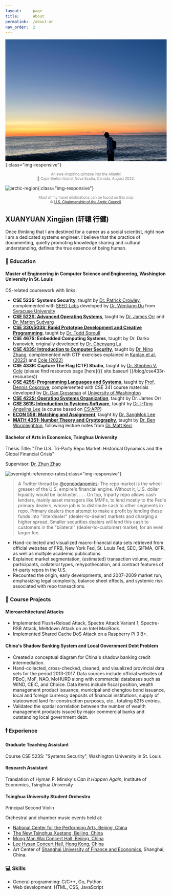 ```yaml
---
layout:     page
title:      About
permalink:  /about-en
nav_order:  2
---
```


![me-at-cbi](/assets/images/about/cbi.jpg){:class="img-responsive"}
<p style="text-align:center;color:gray;font-size:80%;">
An awe-inspiring glimpse into the Atlantic<br>
&#128205; Cape Breton Island, Nova Scotia, Canada, August 2022.
</p>

![arctic-region](https://drive.google.com/uc?id=1idXsgdzOLvlcoqM0kWhZfX14iOIlxUv8){:class="img-responsive"}
<p style="text-align:center;color:gray;font-size:80%;">
Most of my travel destinations can be found on this map<br>
&copy; <a href="https://2009-2017.state.gov/documents/organization/258414.pdf">U.S. Chairmanship of the Arctic Council</a>.
</p>

## XUANYUAN Xingjian (轩辕 行健)

<!-- The unordered list immediately after the h1 will be formatted on a single
line. It is intended to be used for contact details
<x.xingian@wustl.edu> | +1 (314) 583-3004 | St. Louis, MO, USA
-->

<!-- The paragraph after the h1 and ul and before the first h2 is optional. It
is intended to be used for a short summary. -->

Once thinking that I am destined for a career as a social scientist, right now I am a dedicated systems engineer. I believe that the practice of documenting, quietly promoting knowledge sharing and cultural understanding, defines the true essence of being human.

### &#127979; Education

#### Master of Engineering in Computer Science and Engineering, Washington University in St. Louis

CS-related coursework with links:
  - **CSE 523S: Systems Security**, taught by [Dr. Patrick Crowley](https://www.arl.wustl.edu/~pcrowley/), complemented with [SEED Labs](https://seedsecuritylabs.org/) developed by [Dr. Wenliang Du](https://web.ecs.syr.edu/~wedu/) from [Syracuse University](https://www.syracuse.edu/)
  - [**CSE 522S: Advanced Operating Systems**](https://classes.engineering.wustl.edu/cse522/), taught by [Dr. James Orr](https://www.cse.wustl.edu/~james.orr/) and [Dr. Marion Sudvarg](https://www.sudvarg.com/)
  - [**CSE 330/503S: Rapid Prototype Development and Creative Programming**](https://classes.engineering.wustl.edu/cse330), taught by [Dr. Todd Sproull](https://research.engineering.wustl.edu/~todd/)
  - **CSE 467S: Embedded Computing Systems**, taught by Dr. Darko Ivanovich, originally developed by [Dr. Chenyang Lu](https://www.cse.wustl.edu/~lu/)
  - [**CSE 433S: Introduction to Computer Security**](https://cybersecurity.seas.wustl.edu/ning/teaching/F21cse433s/index.html), taught by [Dr. Ning Zhang](https://engineering.wustl.edu/faculty/Ning-Zhang.html), complemented with CTF exercises explained in [Kaplan et al. (2022)](https://dl.acm.org/doi/pdf/10.1145/3502717.3532153) and [Cole (2022)](https://dl.acm.org/doi/pdf/10.1145/3502718.3524806)
  - **CSE 433R: Capture The Flag (CTF) Studio**, taught by [Dr. Stephen V. Cole](https://github.com/cole-wustl) (please find resources page [here]({{ site.baseurl }}/blog/cse433r-resources))
  - [**CSE 425S: Programming Languages and Systems**](https://www.cse.wustl.edu/~dennis.cosgrove/courses/cse425s/fall22/), taught by [Prof. Dennis Cosgrove](https://www.cse.wustl.edu/~dennis.cosgrove/), complemented with CSE 341 course materials developed by [Dr. Dan Grossman](https://homes.cs.washington.edu/~djg/teachingMaterials/spl/) at [University of Washington](https://www.washington.edu/)
  - [**CSE 422S: Operating Systems Organization**](https://classes.engineering.wustl.edu/cse422/), taught by Dr. James Orr
  - [**CSE 361S: Introduction to Systems Software**](https://www.cse.wustl.edu/~angelee/cse361/), taught by [Dr. I-Ting Angelina Lee](https://www.cse.wustl.edu/~angelee/home_page/) (a course based on [CS:APP](https://csapp.cs.cmu.edu/))
  - [**ECON 558: Matching and Assignment**](https://economics.wustl.edu/matching-and-assignment), taught by [Dr. SangMok Lee](https://sangmok81.github.io/website/)
  - [**MATH 4351: Number Theory and Cryptography**](https://sites.google.com/view/benw/teaching/math-4351-spring-22), taught by [Dr. Ben Wormleighton](https://sites.google.com/view/benw/), following lecture notes from [Dr. Matt Kerr](https://www.math.wustl.edu/~matkerr/)

#### Bachelor of Arts in Economics, Tsinghua University

Thesis Title: "The U.S. Tri­-Party Repo Market: Historical Dynamics and the Global Financial Crisis"

Supervisor: [Dr. Zhun Zhao](https://www.tioe.tsinghua.edu.cn/info/1180/1309.htm)

![overnight-reference-rates](https://drive.google.com/uc?id=1ntyFwwLGOcqWAU84jmRSWGYQWRNboK7s){:class="img-responsive"}

> A Twitter thread by [@concodanomics](https://twitter.com/concodanomics): The repo market is the wheel greaser of the U.S. empire's financial engine. Without it, U.S. dollar liquidity would be lackluster. . . . On top, triparty repo allows cash lenders, mainly asset managers like MMFs, to lend mostly to the Fed's primary dealers, whose job is to distribute cash to other segments in repo. Primary dealers then attempt to make a profit by lending these funds into "interdealer" (dealer-to-dealer) markets and charging a higher spread. Smaller securities dealers will lend this cash to customers in the "bilateral" (dealer-to-customer) market, for an even larger fee.

  - Hand-collected and visualized macro-­financial data sets retrieved from official websites of FRB, New York Fed, St. Louis Fed, SEC, SIFMA, OFR, as well as multiple academic publications.
  - Explained market segmentation, (estimated) transaction volume, major participants, collateral types, rehypothecation, and contract features of tri-party repos in the U.S.
  - Recounted the origin, early developments, and 2007-2009 market run, emphasizing legal complexity, balance sheet effects, and systemic risk associated with repo transactions.

### &#128194; Course Projects

#### Microarchitectural Attacks

- Implemented Flush+Reload Attack, Spectre Attack Variant 1, Spectre-RSB Attack, Meltdown Attack on an Intel MacBook.
- Implemented Shared Cache DoS Attack on a Raspberry Pi 3 B+.

#### China's Shadow Banking System and Local Government Debt Problem

- Created a conceptual diagram for China's shadow banking credit intermediation.
- Hand-collected, cross-checked, cleaned, and visualized provincial data sets for the period 2013-2017. Data sources include official websites of PBoC, MoF, NAO, MoHURD along with commercial databases such as WIND, CEIC, and Choice. Data items include fiscal position, wealth management product issuance, municipal and chengtou bond issuance, local and foreign currency deposits of financial institutions, supply of state­owned land for construction purposes, etc., totaling 8215 entries.
- Validated the spatial correlation between the number of wealth management products issued by major commercial banks and outstanding local government debt.

### &#128372; Experience

#### Graduate Teaching Assistant

Course CSE 523S: "Systems Security", Washington University in St. Louis

#### Research Assistant

Translation of Hyman P. Minsky's *Can It Happen Again*, Institute of Economics, Tsinghua University

#### Tsinghua University Student Orchestra

Principal Second Violin

Orchestral and chamber music events held at:
- [National Center for the Performing Arts, Beijing, China](http://en.chncpa.org/)
- [The New Tsinghua Xuetang, Beijing, China](https://www.tsinghua.edu.cn/en/Campus/Student_Life/Arts_Culture.htm)
- [Mong Man Wai Concert Hall, Beijing, China](https://www.tsinghua.edu.cn/en/Campus/Student_Life/Arts_Culture.htm)
- [Lee Hysan Concert Hall, Hong Kong, China](https://www.arts.cuhk.edu.hk/~music/facility/1)
- Art Center of [Shanghai University of Finance and Economics](https://english.sufe.edu.cn/), Shanghai, China.

### &#128187; Skills

 - General programming: C/C++, Go, Python
 - Web development: HTML, CSS, JavaScript
